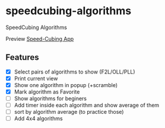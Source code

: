 # speedcubing-algorithms

SpeedCubing Algorithms

Preview [Speed-Cubing App](https://nmatei.github.io/speedcubing-algoritms/)

## Features

- [x] Select pairs of algorithms to show (F2L/OLL/PLL)
- [x] Print current view
- [x] Show one algorithm in popup (+scramble)
- [x] Mark algorithm as Favorite
- [ ] Show algorithms for beginers
- [ ] Add timer inside each algorithm and show average of them
- [ ] sort by algorithm average (to practice those)
- [ ] Add 4x4 algorithms
